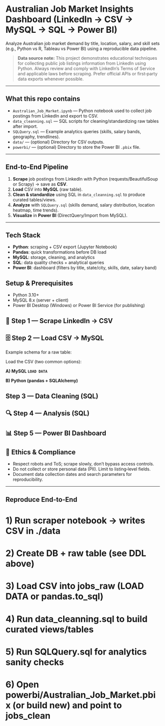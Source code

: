 # Australian Job Market Insights Dashboard (LinkedIn → CSV → MySQL → SQL → Power BI)

Analyze Australian job market demand by title, location, salary, and skill sets (e.g., Python vs R, Tableau vs Power BI) using a reproducible data pipeline.

> **Data source note:** This project demonstrates educational techniques for collecting public job listings information from LinkedIn using Python. Always review and comply with LinkedIn’s Terms of Service and applicable laws before scraping. Prefer official APIs or first‑party data exports whenever possible.

---

##  What this repo contains

- `Australian_Job_Market.ipynb` — Python notebook used to collect job postings from LinkedIn and export to CSV.
- `data_cleanning.sql` — SQL scripts for cleaning/standardizing raw tables after import.
- `SQLQuery.sql` — Example analytics queries (skills, salary bands, geography, trendlines).
- `data/` — (optional) Directory for CSV outputs.
- `powerbi/` — (optional) Directory to store the Power BI `.pbix` file.

---

##  End‑to‑End Pipeline

1. **Scrape** job postings from LinkedIn with Python (requests/BeautifulSoup or Scrapy) → save as **CSV**.
2. **Load** CSV into **MySQL** (raw table).
3. **Clean & standardize** using SQL in `data_cleanning.sql` to produce curated tables/views.
4. **Analyze** with `SQLQuery.sql` (skills demand, salary distribution, location heatmap, time trends).
5. **Visualize** in **Power BI** (DirectQuery/Import from MySQL).

---

## Tech Stack

- **Python**: scraping + CSV export (Jupyter Notebook)
- **Pandas**: quick transformations before DB load
- **MySQL**: storage, cleaning, and analytics
- **SQL**: data quality checks + analytical queries
- **Power BI**: dashboard (filters by title, state/city, skills, date, salary band)



##  Setup & Prerequisites

- Python 3.10+
- MySQL 8.x (server + client)
- Power BI Desktop (Windows) or Power BI Service (for publishing)



## 🐍 Step 1 — Scrape LinkedIn → CSV


## 🗄️ Step 2 — Load CSV → MySQL

Example schema for a raw table:

Load the CSV (two common options):

**A) MySQL `LOAD DATA`**


**B) Python (pandas + SQLAlchemy)**


## Step 3 — Data Cleaning (SQL)


## 🔍 Step 4 — Analysis (SQL)


## 📊 Step 5 — Power BI Dashboard



## 🔐 Ethics & Compliance

- Respect robots and ToS; scrape slowly, don’t bypass access controls.
- Do not collect or store personal data (PII). Limit to listing‑level fields.
- Document data collection dates and search parameters for reproducibility.

---

## Reproduce End‑to‑End

# 1) Run scraper notebook → writes CSV in ./data
# 2) Create DB + raw table (see DDL above)
# 3) Load CSV into jobs_raw (LOAD DATA or pandas.to_sql)
# 4) Run data_cleanning.sql to build curated views/tables
# 5) Run SQLQuery.sql for analytics sanity checks
# 6) Open powerbi/Australian_Job_Market.pbix (or build new) and point to jobs_clean

